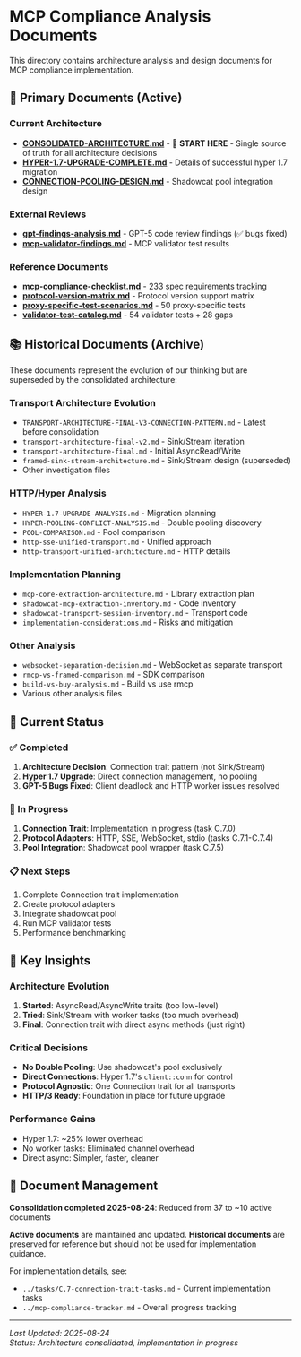 # MCP Compliance Analysis Documents

This directory contains architecture analysis and design documents for MCP compliance implementation.

## 📍 Primary Documents (Active)

### Current Architecture
- **[CONSOLIDATED-ARCHITECTURE.md](CONSOLIDATED-ARCHITECTURE.md)** - 🎯 **START HERE** - Single source of truth for all architecture decisions
- **[HYPER-1.7-UPGRADE-COMPLETE.md](HYPER-1.7-UPGRADE-COMPLETE.md)** - Details of successful hyper 1.7 migration
- **[CONNECTION-POOLING-DESIGN.md](CONNECTION-POOLING-DESIGN.md)** - Shadowcat pool integration design

### External Reviews
- **[gpt-findings-analysis.md](gpt-findings-analysis.md)** - GPT-5 code review findings (✅ bugs fixed)
- **[mcp-validator-findings.md](mcp-validator-findings.md)** - MCP validator test results

### Reference Documents
- **[mcp-compliance-checklist.md](mcp-compliance-checklist.md)** - 233 spec requirements tracking
- **[protocol-version-matrix.md](protocol-version-matrix.md)** - Protocol version support matrix
- **[proxy-specific-test-scenarios.md](proxy-specific-test-scenarios.md)** - 50 proxy-specific tests
- **[validator-test-catalog.md](validator-test-catalog.md)** - 54 validator tests + 28 gaps

## 📚 Historical Documents (Archive)

These documents represent the evolution of our thinking but are superseded by the consolidated architecture:

### Transport Architecture Evolution
- `TRANSPORT-ARCHITECTURE-FINAL-V3-CONNECTION-PATTERN.md` - Latest before consolidation
- `transport-architecture-final-v2.md` - Sink/Stream iteration
- `transport-architecture-final.md` - Initial AsyncRead/Write
- `framed-sink-stream-architecture.md` - Sink/Stream design (superseded)
- Other investigation files

### HTTP/Hyper Analysis
- `HYPER-1.7-UPGRADE-ANALYSIS.md` - Migration planning
- `HYPER-POOLING-CONFLICT-ANALYSIS.md` - Double pooling discovery
- `POOL-COMPARISON.md` - Pool comparison
- `http-sse-unified-transport.md` - Unified approach
- `http-transport-unified-architecture.md` - HTTP details

### Implementation Planning
- `mcp-core-extraction-architecture.md` - Library extraction plan
- `shadowcat-mcp-extraction-inventory.md` - Code inventory
- `shadowcat-transport-session-inventory.md` - Transport code
- `implementation-considerations.md` - Risks and mitigation

### Other Analysis
- `websocket-separation-decision.md` - WebSocket as separate transport
- `rmcp-vs-framed-comparison.md` - SDK comparison
- `build-vs-buy-analysis.md` - Build vs use rmcp
- Various other analysis files

## 🎯 Current Status

### ✅ Completed
1. **Architecture Decision**: Connection trait pattern (not Sink/Stream)
2. **Hyper 1.7 Upgrade**: Direct connection management, no pooling
3. **GPT-5 Bugs Fixed**: Client deadlock and HTTP worker issues resolved

### 🚧 In Progress
1. **Connection Trait**: Implementation in progress (task C.7.0)
2. **Protocol Adapters**: HTTP, SSE, WebSocket, stdio (tasks C.7.1-C.7.4)
3. **Pool Integration**: Shadowcat pool wrapper (task C.7.5)

### 📋 Next Steps
1. Complete Connection trait implementation
2. Create protocol adapters
3. Integrate shadowcat pool
4. Run MCP validator tests
5. Performance benchmarking

## 🔑 Key Insights

### Architecture Evolution
1. **Started**: AsyncRead/AsyncWrite traits (too low-level)
2. **Tried**: Sink/Stream with worker tasks (too much overhead)
3. **Final**: Connection trait with direct async methods (just right)

### Critical Decisions
- **No Double Pooling**: Use shadowcat's pool exclusively
- **Direct Connections**: Hyper 1.7's `client::conn` for control
- **Protocol Agnostic**: One Connection trait for all transports
- **HTTP/3 Ready**: Foundation in place for future upgrade

### Performance Gains
- Hyper 1.7: ~25% lower overhead
- No worker tasks: Eliminated channel overhead
- Direct async: Simpler, faster, cleaner

## 📝 Document Management

**Consolidation completed 2025-08-24**: Reduced from 37 to ~10 active documents

**Active documents** are maintained and updated. **Historical documents** are preserved for reference but should not be used for implementation guidance.

For implementation details, see:
- `../tasks/C.7-connection-trait-tasks.md` - Current implementation tasks
- `../mcp-compliance-tracker.md` - Overall progress tracking

---

*Last Updated: 2025-08-24*  
*Status: Architecture consolidated, implementation in progress*